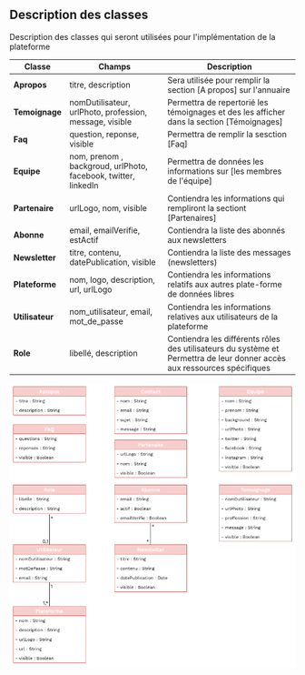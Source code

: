 ## Description des classes 

Description des classes qui seront utilisées pour l'implémentation de la plateforme

| Classe | Champs | Description |
| -------- | ----------- | --------------- |
| **Apropos** | titre, description | Sera utilisée pour remplir la section [A propos] sur l'annuaire |
| **Temoignage** | nomDutilisateur, urlPhoto, profession, message, visible | Permettra de repertorié les témoignages et des les afficher dans la section [Témoignages] |
| **Faq** | question, reponse, visible | Permettra de remplir la sesction [Faq] |
| **Equipe** | nom, prenom , backgroud, urlPhoto, facebook, twitter, linkedIn | Permettra de données les informations sur [les membres de l'équipe] |
| **Partenaire** | urlLogo, nom, visible | Contiendra les informations qui rempliront la sectiont [Partenaires] |
| **Abonne** | email, emailVerifie, estActif | Contiendra la liste des abonnés aux newsletters |
| **Newsletter** | titre, contenu, datePublication, visible | Contiendra la liste des messages (newsletters) |
| **Plateforme** |  nom, logo, description, url, urlLogo | Contiendra les informations relatifs aux autres plate-forme de données libres |
| **Utilisateur** | nom_utilisateur, email, mot_de_passe | Contiendra les informations relatives aux utilisateurs de la plateforme |
| **Role** | libellé, description | Contiendra les différents rôles des utilisateurs du système et Permettra de leur donner accès aux ressources spécifiques |

<div align="center">

![Modélisation](Class_Diagram_Opendata_tg.png)

</div>